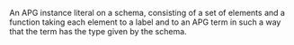 An APG instance literal on a schema, consisting of a set of elements and a function taking each element to a label and to an APG term in such a way that the term has the type given by the schema.